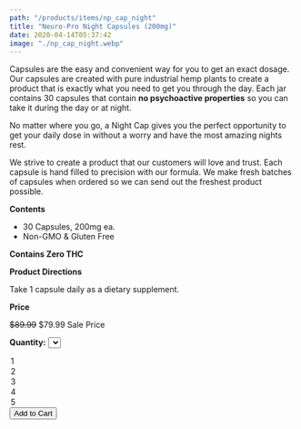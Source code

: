 ```yaml
---
path: "/products/items/np_cap_night"
title: "Neuro-Pro Night Capsules (200mg)"
date: 2020-04-14T05:37:42
image: "./np_cap_night.webp"
---
```


Capsules are the easy and convenient way for you to get an exact dosage. Our capsules are created with pure industrial hemp plants to create a product that is exactly what you need to get you through the day. Each jar contains 30 capsules that contain **no psychoactive properties** so you can take it during the day or at night.

No matter where you go, a Night Cap gives you the perfect opportunity to get your daily dose in without a worry and have the most amazing nights rest.

We strive to create a product that our customers will love and trust. Each capsule is hand filled to precision with our formula. We make fresh batches of capsules when ordered so we can send out the freshest product possible.

**Contents**

- 30 Capsules, 200mg ea.
- Non-GMO & Gluten Free

**Contains Zero THC**

**Product Directions**

Take 1 capsule daily as a dietary supplement.

**Price**

<del>$89.99</del> $79.99 Sale Price

**Quantity:**
<select>
  <option value="1">1</option>
  <option value="2">2</option>
  <option value="3">3</option>
  <option value="4">4</option>
  <option value="5">5</option>
</select>

<button>
  Add to Cart
</button>
